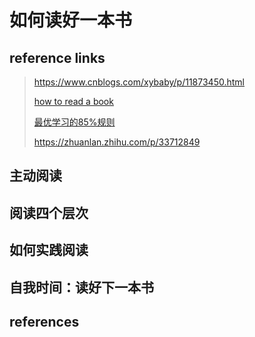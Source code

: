 # 如何读好一本书

## reference links

>  https://www.cnblogs.com/xybaby/p/11873450.html 
>
>  [how to read a book](https://book.douban.com/subject/1013208/)
>
>  [最优学习的85%规则](https://www.jianshu.com/p/418b412d4c8d)
>
>  https://zhuanlan.zhihu.com/p/33712849

## 主动阅读

## 阅读四个层次

## 如何实践阅读

## 自我时间：读好下一本书

## references

